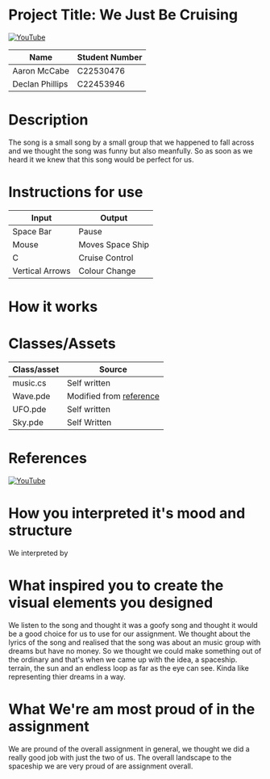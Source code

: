 # Project Title: We Just Be Cruising

[![YouTube](http://img..jpg)](https://www.youtube.com/watch?v=pbmntCfVY98)

| Name | Student Number |
|-----------|-----------|
| Aaron McCabe | C22530476 |
| Declan Phillips | C22453946 |

# Description

The song is a small song by a small group that we happened to fall across and we thought the song was funny but also meanfully. So as soon as we heard it we knew that this song would be perfect for us.


# Instructions for use
| Input | Output |
|-----------|-----------|
| Space Bar | Pause |
| Mouse | Moves Space Ship |
| C | Cruise Control |
| Vertical Arrows | Colour Change |

# How it works


# Classes/Assets

| Class/asset | Source |
|-----------|-----------|
| music.cs | Self written |
| Wave.pde | Modified from [reference]() |
| UFO.pde | Self written |
| Sky.pde | Self Written |

# References

[![YouTube](http://img..jpg)](https://www.youtube.com/watch?v=IKB1hWWedMk)

# How you interpreted it's mood and structure

We interpreted by 

# What inspired you to create the visual elements you designed

We listen to the song and thought it was a goofy song and thought it would be a good choice for us to use for our assignment. We thought about the lyrics of the song and realised that the song was about an music group with dreams but have no money. So we thought we could make something out of the ordinary and that's when we came up with the idea, a spaceship. terrain, the sun and an endless loop as far as the eye can see. Kinda like representing thier dreams in a way.

# What We're am most proud of in the assignment

We are pround of the overall assignment in general, we thought we did a really good job with just the two of us. The overall landscape to the spaceship we are very proud of are assignment overall.



